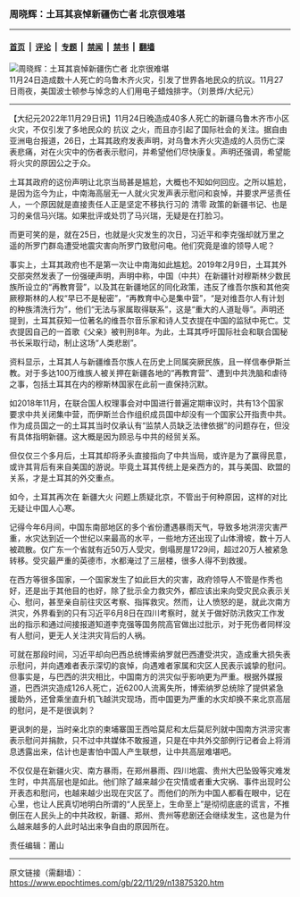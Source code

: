### 周晓辉：土耳其哀悼新疆伤亡者 北京很难堪

---

#### [首页](../../../..?n13875320) &nbsp;|&nbsp; [评论](../../../../../epoch-comment?n13875320) &nbsp;|&nbsp; [专题](../../../../../epoch-special?n13875320) &nbsp;|&nbsp; [禁闻](../../../../../epoch-news?n13875320) &nbsp;|&nbsp; [禁书](../../../../../books?n13875320) &nbsp;|&nbsp; [翻墙](https://github.com/gfw-breaker/nogfw/blob/master/README.md?n13875320)


<div><img alt="周晓辉：土耳其哀悼新疆伤亡者 北京很难堪" class="attachment-djy_600_400 size-djy_600_400 wp-post-image" src="https://i.epochtimes.com/assets/uploads/2022/11/id13874368-DSC03140-600x400.jpg"/>
<div class="caption">
 11月24日造成数十人死亡的乌鲁木齐火灾，引发了世界各地民众的抗议。11月27日雨夜，美国波士顿参与悼念的人们用电子蜡烛排字。（刘景烨/大纪元）
</div></div><hr/><div class="post_content" id="artbody" itemprop="articleBody">
 <!-- article content begin -->
 <p>
  【大纪元2022年11月29日讯】11月24日晚造成40多人死亡的新疆乌鲁木齐市小区火灾，不仅引发了多地民众的
  <ok href="https://www.epochtimes.com/gb/tag/%E6%8A%97%E8%AE%AE.html">
   抗议
  </ok>
  之火，而且亦引起了国际社会的关注。据自由亚洲电台报道，26日，土耳其政府发表声明，对乌鲁木齐火灾造成的人员伤亡深表悲痛，对在火灾中的伤者表示慰问，并希望他们尽快康复。声明还强调，希望能将火灾的原因公之于众。
 </p>
 <p>
  土耳其政府的这份声明让北京当局甚是尴尬，大概也不知如何回应。之所以尴尬，是因为迄今为止，中南海高层无一人就火灾发声表示慰问和哀悼，并要求严惩责任人，一个原因就是直接责任人正是坚定不移执行习的
  <ok href="https://www.epochtimes.com/gb/tag/%E6%B8%85%E9%9B%B6.html">
   清零
  </ok>
  政策的新疆书记、也是习的亲信马兴瑞。如果批评或处罚了马兴瑞，无疑是在打脸习。
 </p>
 <p>
  而更可笑的是，就在25日，也就是火灾发生的次日，习近平和李克强却就万里之遥的所罗门群岛遭受地震灾害向所罗门致慰问电。他们究竟是谁的领导人呢？
 </p>
 <p>
  事实上，土耳其政府也不是第一次让中南海如此尴尬。2019年2月9日，土耳其外交部突然发表了一份强硬声明，声明中称，中国（中共）在新疆针对穆斯林少数民族所设立的“再教育营”，以及其在新疆地区的同化政策，违反了维吾尔族和其他突厥穆斯林的人权“早已不是秘密”，“再教育中心是集中营”，“是对维吾尔人有计划的种族清洗行为”，他们“无法与家属取得联系”，这是“重大的人道耻辱”。声明还提到，土耳其获知一位著名的维吾尔音乐家和诗人艾衣提在中国的监狱中死亡。艾衣提因自己的一首歌《父亲》被判刑8年。为此，土耳其呼吁国际社会和联合国秘书长采取行动，制止这场“人类悲剧”。
 </p>
 <p>
  资料显示，土耳其人与新疆维吾尔族人在历史上同属突厥民族，且一样信奉伊斯兰教。对于多达100万维族人被关押在新疆各地的“再教育营”、遭到中共洗脑和虐待之事，包括土耳其在内的穆斯林国家在此前一直保持沉默。
 </p>
 <p>
  如2018年11月，在联合国人权理事会对中国进行普遍定期审议时，共有13个国家要求中共关闭集中营，而伊斯兰合作组织成员国中却没有一个国家公开指责中共。作为成员国之一的土耳其当时仅承认有“监禁人员缺乏法律依据”的问题存在，但没有具体指明新疆。这大概是因为顾忌与中共的经贸关系。
 </p>
 <p>
  但仅仅三个多月后，土耳其却将矛头直接指向了中共当局，或许是为了赢得民意，或许其背后有来自美国的游说。毕竟土耳其传统上是亲西方的，其与美国、欧盟的关系，才是土耳其的外交重点。
 </p>
 <p>
  如今，土耳其再次在
  <ok href="https://www.epochtimes.com/gb/tag/%E6%96%B0%E7%96%86%E5%A4%A7%E7%81%AB.html">
   新疆大火
  </ok>
  问题上质疑北京，不管出于何种原因，这样的对比无疑让中国人心寒。
 </p>
 <p>
  记得今年6月间，中国东南部地区的多个省份遭遇暴雨天气，导致多地洪涝灾害严重，水灾达到近一个世纪以来最高的水平，一些地方还出现了山体滑坡，数十万人被疏散。仅广东一个省就有近50万人受灾，倒塌房屋1729间，超过20万人被紧急转移。受灾最严重的英德市，水都淹过了三层楼，很多人得不到救援。
 </p>
 <p>
  在西方等很多国家，一个国家发生了如此巨大的灾害，政府领导人不管是作秀也好，还是出于其他目的也好，除了批示全力救灾外，都应该出来向受灾民众表示关心、慰问，甚至亲自前往灾区考察、指挥救灾。然而，让人愤怒的是，就此次南方洪灾，外界看到的只有习近平6月8日在四川考察时，就关于做好防汛救灾工作发出的指示和通过间接报道知道李克强等国务院高官做出过批示，对于死伤者同样没有人慰问，更无人关注洪灾背后的人祸。
 </p>
 <p>
  可就在那段时间，习近平却向巴西总统博索纳罗就巴西遭受洪灾，造成重大损失表示慰问，并向遇难者表示深切的哀悼，向遇难者家属和灾区人民表示诚挚的慰问。但事实是，与巴西的洪灾相比，中国南方的洪灾似乎影响更为严重。根据外媒报道，巴西洪灾造成126人死亡，近6200人流离失所，博索纳罗总统除了提供紧急援助外，还曾乘坐直升机飞越洪灾现场，而中国更为严重的水灾却换不来北京高层的慰问，是不是很讽刺？
 </p>
 <p>
  更讽刺的是，当时亲北京的柬埔寨国王西哈莫尼和太后莫尼列就中国南方洪涝灾害表示慰问并捐款，只不过中共媒体不敢报道，只是在中共外交部例行记者会上将消息透露出来，估计也是害怕中国人产生联想，让中共高层难堪吧。
 </p>
 <p>
  不仅仅是在新疆火灾、南方暴雨，在郑州暴雨、四川地震、贵州大巴坠毁等灾难发生时，中共高层也是如此。他们除了越来越少在灾情或者重大灾祸、事件出现时公开表态和慰问，也越来越少出现在灾区了。而他们的所为中国人都看在眼中，记在心里，也让人民真切地明白所谓的“人民至上，生命至上”是彻彻底底的谎言，不推倒压在人民头上的中共政权，新疆、郑州、贵州等悲剧还会继续发生，这也是为什么越来越多的人此时站出来争自由的原因所在。
 </p>
 <p>
  责任编辑：莆山
 </p>
 <!-- article content end -->
 <div id="below_article_ad">
 </div>
</div>


---

原文链接（需翻墙）：https://www.epochtimes.com/gb/22/11/29/n13875320.htm
